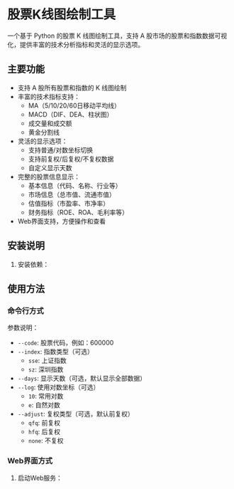 # 股票K线图绘制工具

一个基于 Python 的股票 K 线图绘制工具，支持 A 股市场的股票和指数数据可视化，提供丰富的技术分析指标和灵活的显示选项。

## 主要功能

- 支持 A 股所有股票和指数的 K 线图绘制
- 丰富的技术指标支持：
  - MA（5/10/20/60日移动平均线）
  - MACD（DIF、DEA、柱状图）
  - 成交量和成交额
  - 黄金分割线
- 灵活的显示选项：
  - 支持普通/对数坐标切换
  - 支持前复权/后复权/不复权数据
  - 自定义显示天数
- 完整的股票信息显示：
  - 基本信息（代码、名称、行业等）
  - 市场信息（总市值、流通市值）
  - 估值指标（市盈率、市净率）
  - 财务指标（ROE、ROA、毛利率等）
- Web界面支持，方便操作和查看

## 安装说明

1. 安装依赖：

## 使用方法

### 命令行方式

参数说明：
- `--code`: 股票代码，例如：600000
- `--index`: 指数类型（可选）
  - `sse`: 上证指数
  - `sz`: 深圳指数
- `--days`: 显示天数（可选，默认显示全部数据）
- `--log`: 使用对数坐标（可选）
  - `10`: 常用对数
  - `e`: 自然对数
- `--adjust`: 复权类型（可选，默认前复权）
  - `qfq`: 前复权
  - `hfq`: 后复权
  - `none`: 不复权

### Web界面方式

1. 启动Web服务：

